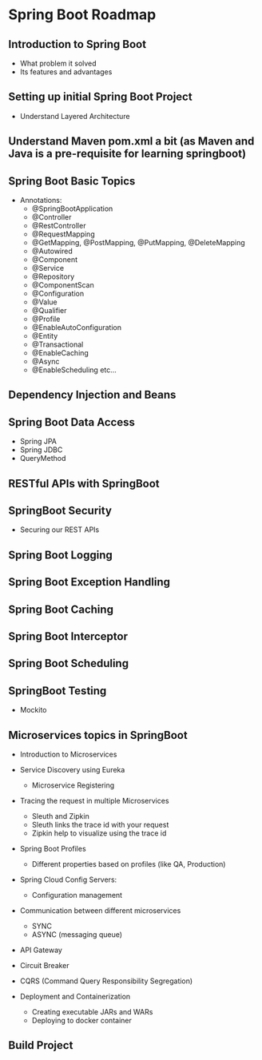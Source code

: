 # Spring Boot Roadmap

## Introduction to Spring Boot
- What problem it solved
- Its features and advantages

## Setting up initial Spring Boot Project
- Understand Layered Architecture 

## Understand Maven pom.xml a bit (as Maven and Java is a pre-requisite for learning springboot)

## Spring Boot Basic Topics
- Annotations:
    - @SpringBootApplication
    - @Controller
    - @RestController
    - @RequestMapping
    - @GetMapping, @PostMapping, @PutMapping, @DeleteMapping
    - @Autowired
    - @Component
    - @Service
    - @Repository
    - @ComponentScan
    - @Configuration
    - @Value
    - @Qualifier
    - @Profile
    - @EnableAutoConfiguration
    - @Entity
    - @Transactional
    - @EnableCaching
    - @Async
    - @EnableScheduling etc…

## Dependency Injection and Beans

## Spring Boot Data Access
- Spring JPA
- Spring JDBC
- QueryMethod

## RESTful APIs with SpringBoot

## SpringBoot Security
- Securing our REST APIs

## Spring Boot Logging
## Spring Boot Exception Handling
## Spring Boot Caching

## Spring Boot Interceptor

## Spring Boot Scheduling

## SpringBoot Testing
- Mockito

## Microservices topics in SpringBoot
- Introduction to Microservices

- Service Discovery using Eureka
    - Microservice Registering

- Tracing the request in multiple Microservices
    - Sleuth and Zipkin
    - Sleuth links the trace id with your request
    - Zipkin help to visualize using the trace id

- Spring Boot Profiles
    - Different properties based on profiles (like QA, Production)

- Spring Cloud Config Servers:
    - Configuration management

- Communication between different microservices 
    - SYNC
    - ASYNC (messaging queue)

- API Gateway

- Circuit Breaker

- CQRS (Command Query Responsibility Segregation)

- Deployment and Containerization
    - Creating executable JARs and WARs
    - Deploying to docker container

## Build Project
